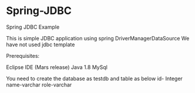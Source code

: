 # Spring-JDBC
Spring JDBC Example

This is simple JDBC application using spring DriverManagerDataSource
We have not used jdbc template

Prerequisites:

Eclipse IDE (Mars release)
Java 1.8
MySql

You need to create the database as testdb and table as below
 id- Integer
 name-varchar
 role-varchar


